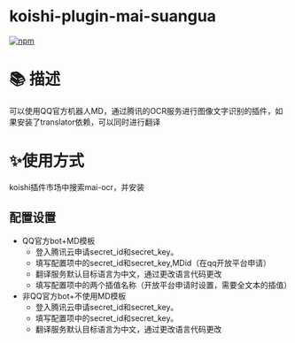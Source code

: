 # koishi-plugin-mai-suangua

[![npm](https://img.shields.io/npm/v/koishi-plugin-mai-suangua?style=flat-square)](https://www.npmjs.com/package/koishi-plugin-mai-suangua)

# 📚 描述
可以使用QQ官方机器人MD，通过腾讯的OCR服务进行图像文字识别的插件，如果安装了translator依赖，可以同时进行翻译
# ✨使用方式

koishi插件市场中搜索mai-ocr，并安装

## 配置设置
- QQ官方bot+MD模板
    - 登入腾讯云申请secret_id和secret_key。
    - 填写配置项中的secret_id和secret_key,MDid（在qq开放平台申请）
    - 翻译服务默认目标语言为中文，通过更改语言代码更改
    - 填写配置项中的两个插值名称（开放平台申请时设置，需要全文本的插值）
- 非QQ官方bot+不使用MD模板
    - 登入腾讯云申请secret_id和secret_key。
    - 填写配置项中的secret_id和secret_key。
    - 翻译服务默认目标语言为中文，通过更改语言代码更改